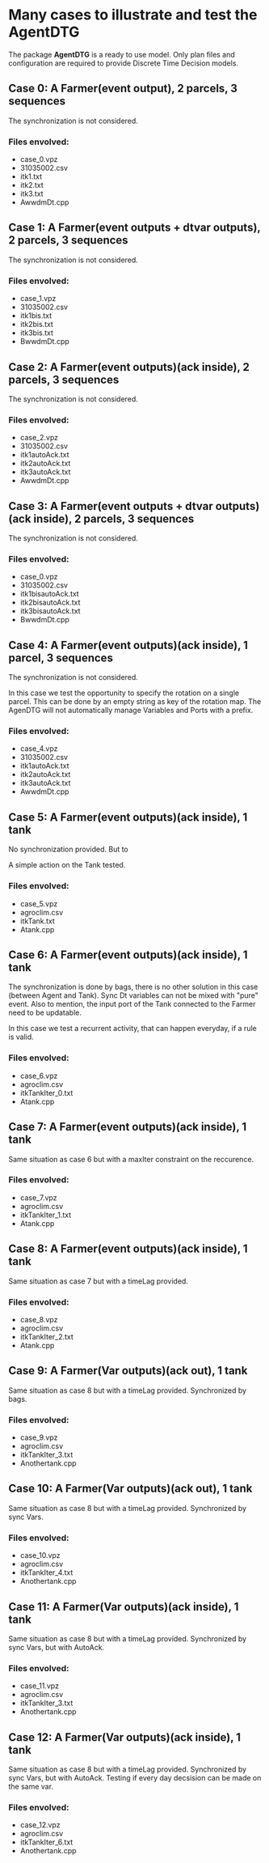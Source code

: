 # Many cases to illustrate and test the AgentDTG

The package **AgentDTG** is a ready to use model.
Only plan files and configuration are required to provide
Discrete Time Decision models.

## Case 0: A Farmer(event output), 2 parcels, 3 sequences</a>

The synchronization is not considered.

### Files envolved:

+ case_0.vpz
+ 31035002.csv
+ itk1.txt
+ itk2.txt
+ itk3.txt
+ AwwdmDt.cpp

## Case 1:  A Farmer(event outputs + dtvar outputs), 2 parcels, 3 sequences</a>

The synchronization is not considered.

### Files envolved:

+ case_1.vpz
+ 31035002.csv
+ itk1bis.txt
+ itk2bis.txt
+ itk3bis.txt
+ BwwdmDt.cpp

## Case 2: A Farmer(event outputs)(ack inside), 2 parcels, 3 sequences</a>

The synchronization is not considered.

### Files envolved:

+ case_2.vpz
+ 31035002.csv
+ itk1autoAck.txt
+ itk2autoAck.txt
+ itk3autoAck.txt
+ AwwdmDt.cpp

## Case 3: A Farmer(event outputs + dtvar outputs)(ack inside), 2 parcels, 3 sequences</a>

The synchronization is not considered.

### Files envolved:

+ case_0.vpz
+ 31035002.csv
+ itk1bisautoAck.txt
+ itk2bisautoAck.txt
+ itk3bisautoAck.txt
+ BwwdmDt.cpp

## Case 4: A Farmer(event outputs)(ack inside), 1 parcel, 3 sequences</a>

The synchronization is not considered.

In this case we test the opportunity to specify the rotation on a single parcel.
This can be done by an empty string as key of the rotation map.
The AgenDTG will not automatically manage Variables and Ports with a prefix.

### Files envolved:

+ case_4.vpz
+ 31035002.csv
+ itk1autoAck.txt
+ itk2autoAck.txt
+ itk3autoAck.txt
+ AwwdmDt.cpp

## Case 5: A Farmer(event outputs)(ack inside), 1 tank </a>

No synchronization provided. But to

A simple action on the Tank tested.

### Files envolved:

+ case_5.vpz
+ agroclim.csv
+ itkTank.txt
+ Atank.cpp

## Case 6: A Farmer(event outputs)(ack inside), 1 tank </a>

The synchronization is done by bags, there is no other solution in this case
(between Agent and Tank).
Sync Dt variables can not be mixed with "pure" event.
Also to mention, the input port of the Tank connected to the Farmer need to be
updatable.

In this case we test a recurrent activity, that can happen everyday, if a rule
is valid.

### Files envolved:

+ case_6.vpz
+ agroclim.csv
+ itkTankIter_0.txt
+ Atank.cpp

## Case 7: A Farmer(event outputs)(ack inside), 1 tank </a>

Same situation as case 6 but with a maxIter constraint on the reccurence.

### Files envolved:

+ case_7.vpz
+ agroclim.csv
+ itkTankIter_1.txt
+ Atank.cpp

## Case 8: A Farmer(event outputs)(ack inside), 1 tank </a>

Same situation as case 7 but with a timeLag provided.

### Files envolved:

+ case_8.vpz
+ agroclim.csv
+ itkTankIter_2.txt
+ Atank.cpp

## Case 9: A Farmer(Var outputs)(ack out), 1 tank </a>

Same situation as case 8 but with a timeLag provided.
Synchronized by bags.

### Files envolved:

+ case_9.vpz
+ agroclim.csv
+ itkTankIter_3.txt
+ Anothertank.cpp

## Case 10: A Farmer(Var outputs)(ack out), 1 tank </a>

Same situation as case 8 but with a timeLag provided.
Synchronized by sync Vars.

### Files envolved:

+ case_10.vpz
+ agroclim.csv
+ itkTankIter_4.txt
+ Anothertank.cpp

## Case 11: A Farmer(Var outputs)(ack inside), 1 tank </a>

Same situation as case 8 but with a timeLag provided.
Synchronized by sync Vars, but with AutoAck.

### Files envolved:

+ case_11.vpz
+ agroclim.csv
+ itkTankIter_3.txt
+ Anothertank.cpp

## Case 12: A Farmer(Var outputs)(ack inside), 1 tank </a>

Same situation as case 8 but with a timeLag provided.
Synchronized by sync Vars, but with AutoAck.
Testing if every day decsision can be made on the same var.

### Files envolved:

+ case_12.vpz
+ agroclim.csv
+ itkTankIter_6.txt
+ Anothertank.cpp